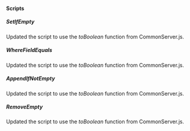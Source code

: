 
#### Scripts

##### SetIfEmpty

Updated the script to use the *toBoolean* function from CommonServer.js.
##### WhereFieldEquals

Updated the script to use the *toBoolean* function from CommonServer.js.
##### AppendIfNotEmpty

Updated the script to use the *toBoolean* function from CommonServer.js.
##### RemoveEmpty

Updated the script to use the *toBoolean* function from CommonServer.js.
